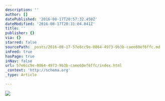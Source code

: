 ```yaml
---
description: ''
author: []
datePublished: '2016-08-17T20:57:32.450Z'
dateModified: '2016-08-17T20:31:04.841Z'
title: ''
publisher: {}
via: {}
starred: false
sourcePath: _posts/2016-08-17-57e6cc9e-0864-4973-9b3b-caee60ef6ffc.md
inFeed: true
hasPage: true
inNav: false
url: 57e6cc9e-0864-4973-9b3b-caee60ef6ffc/index.html
_context: 'http://schema.org'
_type: Article

---
```

![](https://the-grid-user-content.s3-us-west-2.amazonaws.com/830f511b-f088-442d-aac2-c30f6270b628.jpg)